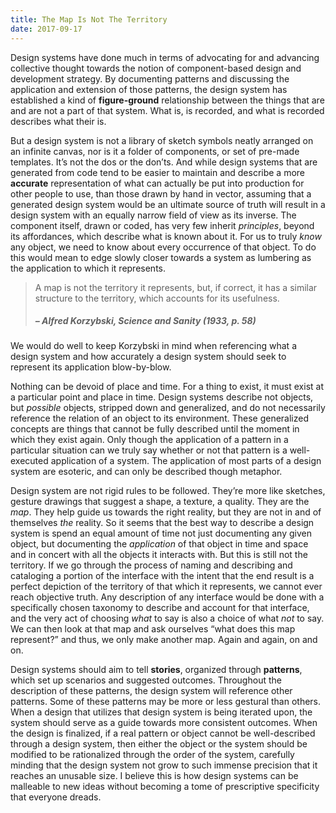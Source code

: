 ```yaml
---
title: The Map Is Not The Territory
date: 2017-09-17
---
```


Design systems have done much in terms of advocating for and advancing collective thought towards the notion of component-based design and development strategy. By documenting patterns and discussing the application and extension of those patterns, the design system has established a kind of **figure-ground** relationship between the things that are and are not a part of that system. What is, is recorded, and what is recorded describes what their is.

But a design system is not a library of sketch symbols neatly arranged on an infinite canvas, nor is it a folder of components, or set of pre-made templates. It’s not the dos or the don’ts. And while design systems that are generated from code tend to be easier to maintain and describe a more **accurate** representation of what can actually be put into production for other people to use, than those drawn by hand in vector, assuming that a generated design system would be an ultimate source of truth will result in a design system with an equally narrow field of view as its inverse. The component itself, drawn or coded, has very few inherit *principles*, beyond its affordances, which describe what is known about it. For us to truly *know* any object, we need to know about every occurrence of that object. To do this would mean to edge slowly closer towards a system as lumbering as the application to which it represents.

> A map is not the territory it represents, but, if correct, it has a similar structure to the territory, which accounts for its usefulness.
> ##### – Alfred Korzybski, Science and Sanity (1933, p. 58)

We would do well to keep Korzybski in mind when referencing what a design system and how accurately a design system should seek to represent its application blow-by-blow.

Nothing can be devoid of place and time. For a thing to exist, it must exist at a particular point and place in time. Design systems describe not objects, but _possible_ objects, stripped down and generalized, and do not necessarily reference the relation of an object to its environment. These generalized concepts are things that cannot be fully described until the moment in which they exist again. Only though the application of a pattern in a particular situation can we truly say whether or not that pattern is a well-executed application of a system. The application of most parts of a design system are esoteric, and can only be described though metaphor.

Design system are not rigid rules to be followed. They’re more like sketches, gesture drawings that suggest a shape, a texture, a quality. They are the _map_. They help guide us towards the right reality, but they are not in and of themselves _the_ reality. So it seems that the best way to describe a design system is spend an equal amount of time not just documenting any given object, but documenting the _application_ of that object in time and space and in concert with all the objects it interacts with. But this is still not the territory. If we go through the process of naming and describing and cataloging a portion of the interface with the intent that the end result is a perfect depiction of the territory of that which it represents, we cannot ever reach objective truth. Any description of any interface would be done with a specifically chosen taxonomy to describe and account for that interface, and the very act of choosing _what_ to say is also a choice of what _not_ to say. We can then look at that map and ask ourselves “what does this map represent?” and thus, we only make another map. Again and again, on and on.

Design systems should aim to tell **stories**, organized through **patterns**, which set up scenarios and suggested outcomes. Throughout the description of these patterns, the design system will reference other patterns. Some of these patterns may be more or less gestural than others. When a design that utilizes that design system is being iterated upon, the system should serve as a guide towards more consistent outcomes. When the design is finalized, if a real pattern or object cannot be well-described through a design system, then either the object or the system should be modified to be rationalized through the order of the system, carefully minding that the design system not grow to such immense precision that it reaches an unusable size. I believe this is how design systems can be malleable to new ideas without becoming a tome of prescriptive specificity that everyone dreads.  
